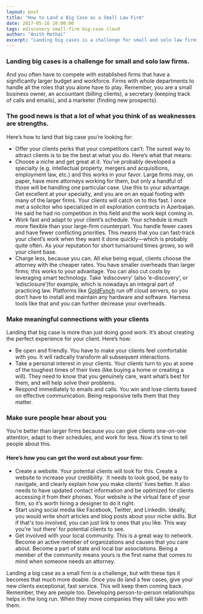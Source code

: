 ```yaml
---
layout: post
title: "How to Land a Big Case as a Small Law Firm"
date: 2017-05-16 10:00:00
tags: ediscovery small-firm big-case cloud
author: "Anith Mathai"
excerpt: "Landing big cases is a challenge for small and solo law firms. Here are some useful tips on how to get your next big client."
---
```


### Landing big cases is a challenge for small and solo law firms. 

And you often have to compete with established firms that have a significantly larger budget and workforce. Firms with whole departments to handle all the roles that you alone have to play. Remember, you are a small business owner, an accountant (billing clients), a secretary (keeping track of calls and emails), and a marketer (finding new prospects). 

### The good news is that a lot of what you think of as weaknesses are strengths. 
Here’s how to land that big case you’re looking for:

- Offer your clients perks that your competitors can’t: The surest way to attract clients is to be the best at what you do. Here’s what that means:  
- Choose a niche and get great at it. You’ve probably developed a specialty (e.g. intellectual property, mergers and acquisitions, employment law, etc.) and this works in your favor. Large firms may, on paper, have more attorneys working for them, but only a handful of those will be handling one particular case. Use this to your advantage. Get excellent at your specialty, and you are on an equal footing with many of the larger firms. Your clients will catch on to this fast. I once met a solicitor who specialized in oil exploration contracts in Azerbaijan. He said he had no competition in this field and the work kept coming in. 
- Work fast and adapt to your client’s schedule. Your schedule is much more flexible than your large-firm counterpart. You handle fewer cases and have fewer conflicting priorities. This means that you can fast-track your client’s work when they want it done quickly—which is probably quite often. As your reputation for short turnaround times grows, so will your client base.  
- Charge less, because you can. All else being equal, clients choose the attorney with the cheaper rates. You have smaller overheads than larger firms; this works to your advantage. You can also cut costs by leveraging smart technology. Take ‘ediscovery’ (also ‘e-discovery’, or ‘edisclosure’)for example, which is nowadays an integral part of practicing law. Platforms like [GoldFynch](https://goldfynch.com/) run off cloud servers, so you don’t have to install and maintain any hardware and software. Harness tools like that and you can further decrease your overheads.    

### Make meaningful connections with your clients
Landing that big case is more than just doing good work. It’s about creating the perfect experience for your client. Here’s how:

- Be open and friendly. You have to make your clients feel comfortable with you. It will radically transform all subsequent interactions.   
- Take a personal interest in your clients. Your clients turn to you at some of the toughest times of their lives (like buying a home or creating a will). They need to know that you genuinely care, want what’s best for them, and will help solve their problems.  
- Respond immediately to emails and calls. You win and lose clients based on effective communication. Being responsive tells them that they matter.   

### Make sure people hear about you 
You’re better than larger firms because you can give clients one-on-one attention, adapt to their schedules, and work for less. Now it’s time to tell people about this. 

#### Here’s how you can get the word out about your firm:

- Create a website. Your potential clients will look for this. Create a website to increase your credibility.  It needs to look good, be easy to navigate, and clearly explain how you make clients’ lives better. It also needs to have updated contact information and be optimized for clients accessing it from their phones. Your website is the virtual face of your firm, so it’s worth hiring a designer to do it right.  
- Start using social media like Facebook, Twitter, and LinkedIn. Ideally, you would write short articles and blog posts about your niche skills. But if that's too involved, you can just link to ones that you like. This way you’re ‘out there’ for potential clients to see.  
- Get involved with your local community. This is a great way to network. Become an active member of organizations and causes that you care about. Become a part of state and local bar associations. Being a member of the community means yours is the first name that comes to mind when someone needs an attorney.   
  
Landing a big case as a small firm is a challenge, but with these tips it becomes that much more doable. Once you do land a few cases, give your new clients exceptional, fast service. This will keep them coming back. Remember, they are people too. Developing person-to-person relationships helps in the long run. When they move companies they will take you with them.

